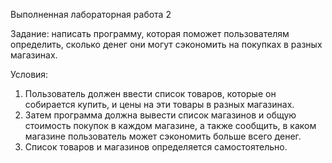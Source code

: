 Выполненная лабораторная работа 2

Задание: написать программу, которая поможет пользователям определить, сколько денег они могут сэкономить на покупках в разных магазинах.

Условия:
1) Пользователь должен ввести список товаров, которые он собирается купить, и цены на эти товары в разных магазинах.
2) Затем программа должна вывести список магазинов и общую стоимость покупок в каждом магазине, а также сообщить, в каком магазине пользователь может сэкономить больше всего денег.
3) Список товаров и магазинов определяется самостоятельно.
